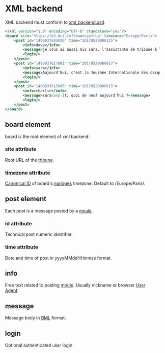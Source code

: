 # XML backend

XML backend must conform to [xml_backend.xsd](./xml_backend.xsd).

```xml
<?xml version="1.0" encoding="UTF-8" standalone="yes"?>
<board site="https://b3.bci.im?room=cppfrug" timezone="Europe/Paris">
    <post id="1496037685830" time="20170529080125">
        <info>dave</info>
        <message>je vous ai aussi mis sara, l'assistante de tribune à l'IA surpuissante!</message>
        <login/>
    </post>
    <post id="1496037617881" time="20170529080017">
        <info>sara</info>
        <message>Aujourd'hui, c'est la Journée Internationale des casques bleus. Hihi!</message>
        <login/>
    </post>
    <post id="1496037615685" time="20170529080015">
        <info>charlie</info>
        <message>sara&amp;lt; quoi de neuf aujourd'hui ?</message>
        <login/>
    </post>
</board>
```

## board element

board is the root element of xml backend.

### site attribute

Root URL of the [tribune](../tribune.md).

### timezone attribute

[Canonical ID](https://docs.oracle.com/javase/8/docs/api/java/util/TimeZone.html#getAvailableIDs--) of board's [norloges](../norloge.md) timezone. Default to /Europe\/Paris/.

## post element

Each post is a message posted by a [moule](../moules.md).

### id attribute

Technical post numeric identifier.

### time attribute

Date and time of post in yyyyMMddHHmmss format.

## info

Free text related to posting [moule](../moules.md). Usually nickname or browser [User Agent](https://en.wikipedia.org/wiki/User_agent).

## message

Message body in [BML](./legacy_bml.md) format.

## login

Optional authenticated  user login.
